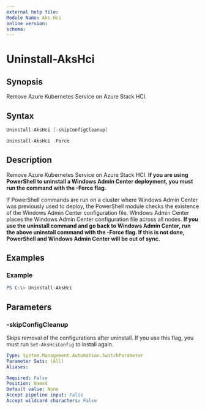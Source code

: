```yaml
---
external help file: 
Module Name: Aks.Hci
online version: 
schema: 
---
```


# Uninstall-AksHci

## Synopsis
Remove Azure Kubernetes Service on Azure Stack HCI.

## Syntax

```powershell
Uninstall-AksHci [-skipConfigCleanup]
```

```powershell
Uninstall-AksHci -Force
```

## Description
Remove Azure Kubernetes Service on Azure Stack HCI. **If you are using PowerShell to uninstall a Windows Admin Center deployment, you must run the command with the -Force flag.**

If PowerShell commands are run on a cluster where Windows Admin Center was previously used to deploy, the PowerShell module checks the existence of the Windows Admin Center configuration file. Windows Admin Center places the Windows Admin Center configuration file across all nodes. **If you use the uninstall command and go back to Windows Admin Center, run the above uninstall command with the -Force flag. If this is not done, PowerShell and Windows Admin Center will be out of sync.**

## Examples

### Example
```powershell
PS C:\> Uninstall-AksHci
```

## Parameters

### -skipConfigCleanup
Skips removal of the configurations after uninstall. If you use this flag, you must run `Set-AksHciConfig` to install again.

```yaml
Type: System.Management.Automation.SwitchParameter
Parameter Sets: (All)
Aliases:

Required: False
Position: Named
Default value: None
Accept pipeline input: False
Accept wildcard characters: False
```